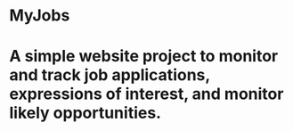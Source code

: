 # MyJobs
# A simple website project to monitor and track job applications, expressions of interest, and monitor likely opportunities.

